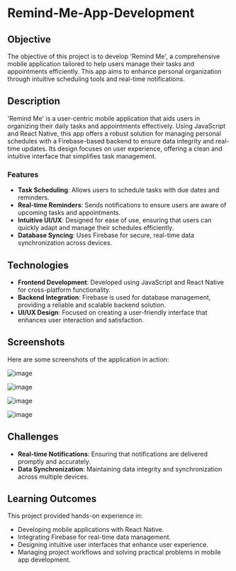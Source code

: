 # Remind-Me-App-Development

## Objective
The objective of this project is to develop 'Remind Me', a comprehensive mobile application tailored to help users manage their tasks and appointments efficiently. This app aims to enhance personal organization through intuitive scheduling tools and real-time notifications.

## Description
'Remind Me' is a user-centric mobile application that aids users in organizing their daily tasks and appointments effectively. Using JavaScript and React Native, this app offers a robust solution for managing personal schedules with a Firebase-based backend to ensure data integrity and real-time updates. Its design focuses on user experience, offering a clean and intuitive interface that simplifies task management.

### Features
- **Task Scheduling**: Allows users to schedule tasks with due dates and reminders.
- **Real-time Reminders**: Sends notifications to ensure users are aware of upcoming tasks and appointments.
- **Intuitive UI/UX**: Designed for ease of use, ensuring that users can quickly adapt and manage their schedules efficiently.
- **Database Syncing**: Uses Firebase for secure, real-time data synchronization across devices.

## Technologies
- **Frontend Development**: Developed using JavaScript and React Native for cross-platform functionality.
- **Backend Integration**: Firebase is used for database management, providing a reliable and scalable backend solution.
- **UI/UX Design**: Focused on creating a user-friendly interface that enhances user interaction and satisfaction.

## Screenshots
Here are some screenshots of the application in action:

![image](https://github.com/Alhanoufa21/Remind-Me-App-Development/assets/117589529/f51531e7-77be-49f4-b627-c73d45f09712)


![image](https://github.com/Alhanoufa21/Remind-Me-App-Development/assets/117589529/fa5d122d-ae34-4a23-bc18-32f311caa582)


![image](https://github.com/Alhanoufa21/Remind-Me-App-Development/assets/117589529/599ebc0c-e188-489b-877a-66fd26a9698a)


![image](https://github.com/Alhanoufa21/Remind-Me-App-Development/assets/117589529/36abdb56-6cf8-42da-a38f-e1aed2e1878a)



## Challenges
- **Real-time Notifications**: Ensuring that notifications are delivered promptly and accurately.
- **Data Synchronization**: Maintaining data integrity and synchronization across multiple devices.

## Learning Outcomes
This project provided hands-on experience in:
- Developing mobile applications with React Native.
- Integrating Firebase for real-time data management.
- Designing intuitive user interfaces that enhance user experience.
- Managing project workflows and solving practical problems in mobile app development.


